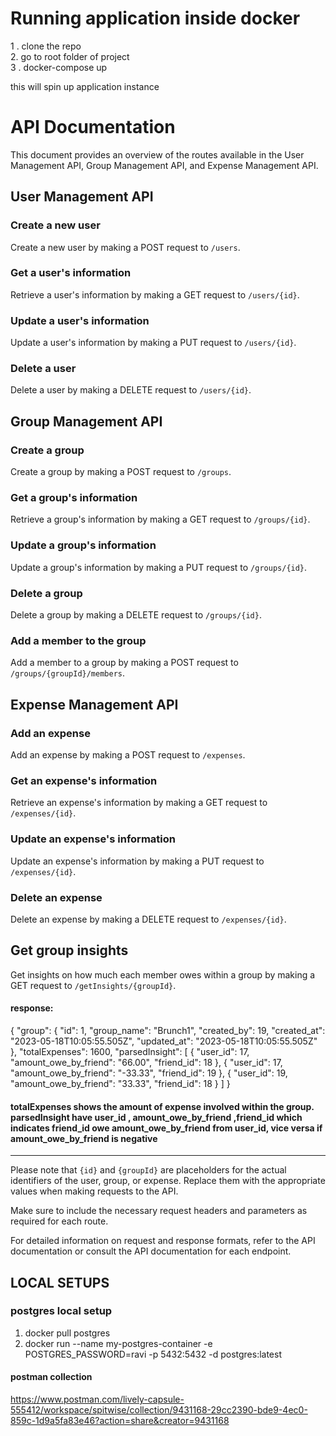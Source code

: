# Running application inside docker

1 . clone the repo <br>
2.  go to root folder of project <br>
3 . docker-compose up <br>

this will spin up application instance

# API Documentation

This document provides an overview of the routes available in the User Management API, Group Management API, and Expense Management API.

## User Management API

### Create a new user

Create a new user by making a POST request to `/users`.

### Get a user's information

Retrieve a user's information by making a GET request to `/users/{id}`.

### Update a user's information

Update a user's information by making a PUT request to `/users/{id}`.

### Delete a user

Delete a user by making a DELETE request to `/users/{id}`.

## Group Management API

### Create a group

Create a group by making a POST request to `/groups`.

### Get a group's information

Retrieve a group's information by making a GET request to `/groups/{id}`.

### Update a group's information

Update a group's information by making a PUT request to `/groups/{id}`.

### Delete a group

Delete a group by making a DELETE request to `/groups/{id}`.

### Add a member to the group

Add a member to a group by making a POST request to `/groups/{groupId}/members`.

## Expense Management API

### Add an expense

Add an expense by making a POST request to `/expenses`.

### Get an expense's information

Retrieve an expense's information by making a GET request to `/expenses/{id}`.

### Update an expense's information

Update an expense's information by making a PUT request to `/expenses/{id}`.

### Delete an expense

Delete an expense by making a DELETE request to `/expenses/{id}`.

## Get group insights

Get insights on how much each member owes within a group by making a GET request to `/getInsights/{groupId}`.

#### response:
{
    "group": {
        "id": 1,
        "group_name": "Brunch1",
        "created_by": 19,
        "created_at": "2023-05-18T10:05:55.505Z",
        "updated_at": "2023-05-18T10:05:55.505Z"
    },
    "totalExpenses": 1600,
    "parsedInsight": [
        {
            "user_id": 17,
            "amount_owe_by_friend": "66.00",
            "friend_id": 18
        },
        {
            "user_id": 17,
            "amount_owe_by_friend": "-33.33",
            "friend_id": 19
        },
        {
            "user_id": 19,
            "amount_owe_by_friend": "33.33",
            "friend_id": 18
        }
    ]
}

#### totalExpenses shows the amount of expense involved within the group. parsedInsight have user_id , amount_owe_by_friend ,friend_id which indicates friend_id owe amount_owe_by_friend from user_id, vice versa if amount_owe_by_friend is negative
---

Please note that `{id}` and `{groupId}` are placeholders for the actual identifiers of the user, group, or expense. Replace them with the appropriate values when making requests to the API.

Make sure to include the necessary request headers and parameters as required for each route.

For detailed information on request and response formats, refer to the API documentation or consult the API documentation for each endpoint.


## LOCAL SETUPS

### postgres local setup 
1. docker pull postgres
2. docker run --name my-postgres-container -e POSTGRES_PASSWORD=ravi  -p 5432:5432 -d postgres:latest

#### postman collection

https://www.postman.com/lively-capsule-555412/workspace/spitwise/collection/9431168-29cc2390-bde9-4ec0-859c-1d9a5fa83e46?action=share&creator=9431168
